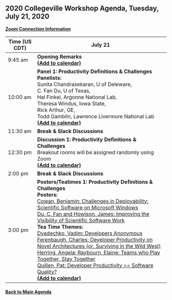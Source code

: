 
## 2020 Collegeville Workshop Agenda, Tuesday, July 21, 2020

[**Zoom Connection Information**](https://docs.google.com/document/d/1c7KDU-re5Ux0_vf01LRXedCBUASmDqdzryC2hC31PP8/edit?usp=sharing)

| **Time (US CDT)**| **July 21** |
|---|---|
| 9:45 am  | **Opening Remarks** <br> [**(Add to calendar)**](CW20-OpeningRemarks.ics) |
| 10:00 am | **Panel 1: Productivity Definitions & Challenges** <br> **Panelists:** <br> Sunita Chandrasekaran, U of Deleware, <br> C. Fan Du, U of Texas, <br> Hal Finkel, Argonne National Lab, <br> Theresa Windus, Iowa State, <br> Rick Arthur, GE, <br> Todd Gamblin, Lawrence Livermore National Lab <br> [**(Add to calendar)**](CW20-Panel-1-Definitions-Challenges.ics) |
| 11:30 am | **Break & Slack Discussions** |
| 12:30 pm | **Discussion 1: Productivity Definitions & Challenges** <br> Breakout rooms will be assigned randomly using Zoom <br> [**(Add to calendar)**](CW20-Discussion-1-Definitions-Challenges.ics) |
| 2:00 pm | **Break & Slack Discussions** |
| 3:00 pm | **Posters/Teatimes 1: Productivity Definitions & Challenges** <br> **Posters:** <br> [Cowan, Benjamin: Challenges in Deployability: Scientific Software on Microsoft Windows](WorkshopResources/Posters/cowan-scientific-software-on-ms-windows.pdf) <br> [Du, C. Fan and Howison, James: Improving the Visibility of Scientific Software Work](WorkshopResources/Posters/du-howison-software-citation.pdf) <br> **Tea Time Themes:** <br> [Dyadechko, Vadim: Developers Anonymous](WorkshopResources/TeatimeThemes/dyadechko-developers-anonymous.md) <br> [Ferenbaugh, Charles: Developer Productivity on Novel Architectures (or, Surviving in the Wild West)](WorkshopResources/TeatimeThemes/ferenbaugh-novel-architectures.md) <br> [Herring, Angela; Raybourn, Elaine: Teams who Play Together, Stay Together](WorkshopResources/TeatimeThemes/raybourn-teams-play.pdf) <br> [Quillen, Pat: Developer Productivity == Software Quality?](WorkshopResources/TeatimeThemes/quillen-productivity-eq-quality.pdf) <br> [**(Add to calendar)**](CW20-TeaTime-Posters-1.ics)

#### [Back to Main Agenda](Agenda.md)
